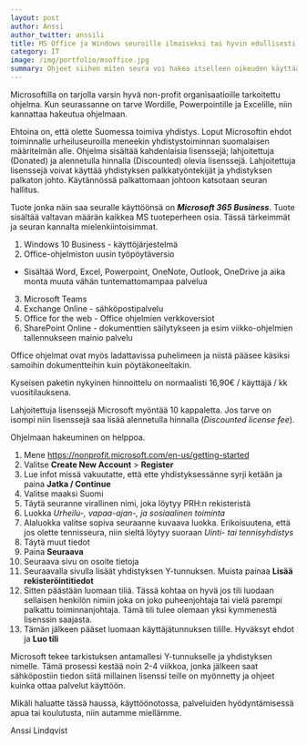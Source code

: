 ```yaml
---
layout: post
author: Anssi
author_twitter: anssili
title: MS Office ja Windows seuroille ilmaiseksi tai hyvin edullisesti
category: IT
image: /img/portfolio/msoffice.jpg
summary: Ohjeet siihen miten seura voi hakea itselleen oikeuden käyttää MS Officea ja Windowsia ilmaiseksi.
---
```

Microsoftilla on tarjolla varsin hyvä non-profit organisaatioille tarkoitettu ohjelma.
Kun seurassanne on tarve Wordille, Powerpointille ja Excelille, niin kannattaa hakeutua ohjelmaan.


Ehtoina on, että olette Suomessa toimiva yhdistys. Loput Microsoftin ehdot toiminnalle urheiluseuroilla meneekin yhdistystoiminnan suomalaisen määritelmän alle. Ohjelma sisältää kahdenlaisia lisenssejä; lahjoitettuja (Donated) ja alennetulla hinnalla (Discounted) olevia lisenssejä. Lahjoitettuja lisenssejä voivat käyttää yhdistyksen palkkatyöntekijät ja yhdistyksen palkaton johto. Käytännössä palkattomaan johtoon katsotaan seuran hallitus.

Tuote jonka näin saa seuralle käyttöönsä on ***Microsoft 365 Business***. Tuote sisältää valtavan määrän kaikkea MS tuoteperheen osia. Tässä tärkeimmät ja seuran kannalta mielenkiintoisimmat.

1. Windows 10 Business - käyttöjärjestelmä
2. Office-ohjelmiston uusin työpöytäversio
  * Sisältää Word, Excel, Powerpoint, OneNote, Outlook, OneDrive ja aika monta muuta vähän tuntemattomampaa palvelua
3. Microsoft Teams
4. Exchange Online - sähköpostipalvelu
5. Office for the web - Office ohjelmien verkkoversiot
6. SharePoint Online - dokumenttien säilytykseen ja esim viikko-ohjelmien tallennukseen mainio palvelu

Office ohjelmat ovat myös ladattavissa puhelimeen ja niistä pääsee käsiksi samoihin dokumentteihin kuin pöytäkoneeltakin.

Kyseisen paketin nykyinen hinnoittelu on normaalisti 16,90€ / käyttäjä / kk vuositilauksena.

Lahjoitettuja lisenssejä Microsoft myöntää 10 kappaletta. Jos tarve on isompi niin lisenssejä saa lisää alennetulla hinnalla (_Discounted license fee_).

Ohjelmaan hakeuminen on helppoa.
1. Mene https://nonprofit.microsoft.com/en-us/getting-started
2. Valitse **Create New Account** > **Register**
3. Lue infot missä vakuutatte, että ette yhdistyksessänne syrji ketään ja paina **Jatka / Continue**
4. Valitse maaksi Suomi
5. Täytä seuranne virallinen nimi, joka löytyy PRH:n rekisteristä
6. Luokka *Urheilu-, vapaa-ajan-, ja sosiaalinen toiminta*
7. Alaluokka valitse sopiva seuraanne kuvaava luokka. Erikoisuutena, että jos olette tennisseura, niin sieltä löytyy suoraan *Uinti- tai tennisyhdistys*
8. Täytä muut tiedot
9. Paina **Seuraava**
10. Seuraava sivu on osoite tietoja
11. Seuraavalla sivulla lisäät yhdistyksen Y-tunnuksen. Muista painaa **Lisää rekisteröintitiedot**
12. Sitten päästään luomaan tiliä. Tässä kohtaa on hyvä jos tili luodaan sellaisen henkilön nimiin joka on joko puheenjohtaja tai vielä parempi palkattu toiminnanjohtaja. Tämä tili tulee olemaan yksi kymmenestä lisenssin saajasta.
13. Tämän jälkeen pääset luomaan käyttäjätunnuksen tilille. Hyväksyt ehdot ja **Luo tili**

Microsoft tekee tarkistuksen antamallesi Y-tunnukselle ja yhdistyksen nimelle. Tämä prosessi kestää noin 2-4 viikkoa, jonka jälkeen saat sähköpostiin tiedon siitä millainen lisenssi teille on myönnetty ja ohjeet kuinka ottaa palvelut käyttöön. 

Mikäli haluatte tässä haussa, käyttöönotossa, palveluiden hyödyntämisessä apua tai koulutusta, niin autamme miellämme.

Anssi Lindqvist
